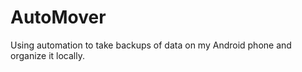 # AutoMover

Using automation to take backups of data on my Android phone and organize it locally. 
